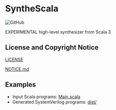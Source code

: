 # SyntheScala

![GitHub](https://img.shields.io/github/license/akouryy/SyntheScala)

EXPERIMENTAL high-level synthesizer from Scala 3

## License and Copyright Notice

[LICENSE](LICENSE)

[NOTICE.md](NOTICE.md)

## Examples

* Input Scala programs: [Main.scala](src/main/scala/net/akouryy/synthescala/Main.scala)
* Generated SystemVerilog programs: [dist/](dist)
